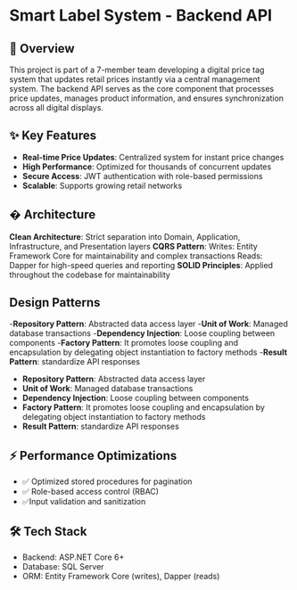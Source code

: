 # Smart Label System - Backend API
 
 ## 📝 Overview  
 This project is part of a 7-member team developing a digital price tag system that updates retail prices instantly via a central management system. The backend API serves as the core component that processes price updates, manages product information, and ensures synchronization across all digital displays.
 
 ## ✨ Key Features  
 - **Real-time Price Updates**: Centralized system for instant price changes  
 - **High Performance**: Optimized for thousands of concurrent updates  
 - **Secure Access**: JWT authentication with role-based permissions  
 - **Scalable**: Supports growing retail networks  
 
 ## � Architecture 
 **Clean Architecture**:
   Strict separation into Domain, Application, Infrastructure, and Presentation layers
 **CQRS Pattern**:
   Writes: Entity Framework Core for maintainability and complex transactions
   Reads: Dapper for high-speed queries and reporting
 **SOLID Principles**:
   Applied throughout the codebase for maintainability
 
 ## Design Patterns
 -**Repository Pattern**: Abstracted data access layer
 -**Unit of Work**: Managed database transactions
 -**Dependency Injection**: Loose coupling between components
 -**Factory Pattern**:  It promotes loose coupling and encapsulation by delegating object instantiation to factory methods
 -**Result Pattern**: standardize API responses
 - **Repository Pattern**: Abstracted data access layer
 - **Unit of Work**: Managed database transactions
 - **Dependency Injection**: Loose coupling between components
 - **Factory Pattern**:  It promotes loose coupling and encapsulation by delegating object instantiation to factory methods
 - **Result Pattern**: standardize API responses
 
 ## ⚡ Performance Optimizations  
 - ✅ Optimized stored procedures for pagination  
 - ✅ Role-based access control (RBAC)
 - ✅Input validation and sanitization
 
 ## 🛠️ Tech Stack
 - Backend: ASP.NET Core 6+
 - Database: SQL Server
 - ORM: Entity Framework Core (writes), Dapper (reads)
